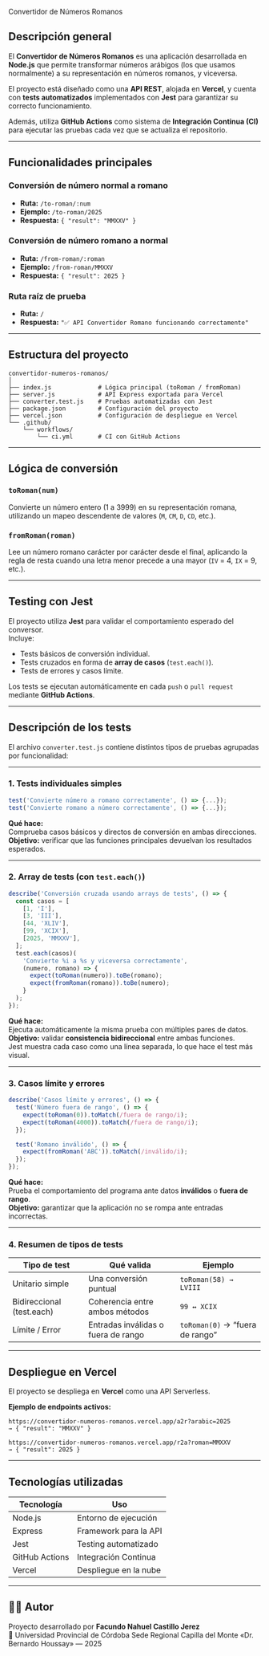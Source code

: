   Convertidor de Números Romanos

## Descripción general
El **Convertidor de Números Romanos** es una aplicación desarrollada en **Node.js** que permite transformar números arábigos (los que usamos normalmente) a su representación en números romanos, y viceversa.

El proyecto está diseñado como una **API REST**, alojada en **Vercel**, y cuenta con **tests automatizados** implementados con **Jest** para garantizar su correcto funcionamiento.  

Además, utiliza **GitHub Actions** como sistema de **Integración Continua (CI)** para ejecutar las pruebas cada vez que se actualiza el repositorio.  

---

## Funcionalidades principales

###  Conversión de número normal a romano
- **Ruta:** `/to-roman/:num`  
- **Ejemplo:** `/to-roman/2025`  
- **Respuesta:** `{ "result": "MMXXV" }`

###  Conversión de número romano a normal
- **Ruta:** `/from-roman/:roman`  
- **Ejemplo:** `/from-roman/MMXXV`  
- **Respuesta:** `{ "result": 2025 }`

###  Ruta raíz de prueba
- **Ruta:** `/`  
- **Respuesta:** `"✅ API Convertidor Romano funcionando correctamente"`

---

##  Estructura del proyecto

```
convertidor-numeros-romanos/
│
├── index.js             # Lógica principal (toRoman / fromRoman)
├── server.js            # API Express exportada para Vercel
├── converter.test.js    # Pruebas automatizadas con Jest
├── package.json         # Configuración del proyecto
├── vercel.json          # Configuración de despliegue en Vercel
└── .github/
    └── workflows/
        └── ci.yml       # CI con GitHub Actions
```

---

##  Lógica de conversión

###  `toRoman(num)`
Convierte un número entero (1 a 3999) en su representación romana, utilizando un mapeo descendente de valores (`M`, `CM`, `D`, `CD`, etc.).

###  `fromRoman(roman)`
Lee un número romano carácter por carácter desde el final, aplicando la regla de resta cuando una letra menor precede a una mayor (`IV` = 4, `IX` = 9, etc.).

---

## Testing con Jest

El proyecto utiliza **Jest** para validar el comportamiento esperado del conversor.  
Incluye:
- Tests básicos de conversión individual.
- Tests cruzados en forma de **array de casos** (`test.each()`).
- Tests de errores y casos límite.

Los tests se ejecutan automáticamente en cada `push` o `pull request` mediante **GitHub Actions**.  

---

##  Descripción de los tests

El archivo `converter.test.js` contiene distintos tipos de pruebas agrupadas por funcionalidad:

---

###  1. **Tests individuales simples**
```js
test('Convierte número a romano correctamente', () => {...});
test('Convierte romano a número correctamente', () => {...});
```
 **Qué hace:**  
Comprueba casos básicos y directos de conversión en ambas direcciones.  
 **Objetivo:** verificar que las funciones principales devuelvan los resultados esperados.

---

###  2. **Array de tests (con `test.each()`)**
```js
describe('Conversión cruzada usando arrays de tests', () => {
  const casos = [
    [1, 'I'],
    [3, 'III'],
    [44, 'XLIV'],
    [99, 'XCIX'],
    [2025, 'MMXXV'],
  ];
  test.each(casos)(
    'Convierte %i a %s y viceversa correctamente',
    (numero, romano) => {
      expect(toRoman(numero)).toBe(romano);
      expect(fromRoman(romano)).toBe(numero);
    }
  );
});
```

 **Qué hace:**  
Ejecuta automáticamente la misma prueba con múltiples pares de datos.  
 **Objetivo:** validar **consistencia bidireccional** entre ambas funciones.  
 Jest muestra cada caso como una línea separada, lo que hace el test más visual.

---

###  3. **Casos límite y errores**
```js
describe('Casos límite y errores', () => {
  test('Número fuera de rango', () => {
    expect(toRoman(0)).toMatch(/fuera de rango/i);
    expect(toRoman(4000)).toMatch(/fuera de rango/i);
  });

  test('Romano inválido', () => {
    expect(fromRoman('ABC')).toMatch(/inválido/i);
  });
});
```

 **Qué hace:**  
Prueba el comportamiento del programa ante datos **inválidos** o **fuera de rango**.  
 **Objetivo:** garantizar que la aplicación no se rompa ante entradas incorrectas.

---

###  4. **Resumen de tipos de tests**
| Tipo de test | Qué valida | Ejemplo |
|---------------|-------------|----------|
| Unitario simple | Una conversión puntual | `toRoman(58) → LVIII` |
| Bidireccional (test.each) | Coherencia entre ambos métodos | `99 ↔ XCIX` |
| Límite / Error | Entradas inválidas o fuera de rango | `toRoman(0)` → “fuera de rango” |

---

##  Despliegue en Vercel

El proyecto se despliega en **Vercel** como una API Serverless.

**Ejemplo de endpoints activos:**
```
https://convertidor-numeros-romanos.vercel.app/a2r?arabic=2025
→ { "result": "MMXXV" }

https://convertidor-numeros-romanos.vercel.app/r2a?roman=MMXXV
→ { "result": 2025 }
```

---

##  Tecnologías utilizadas
| Tecnología | Uso |
|-------------|-----|
| Node.js | Entorno de ejecución |
| Express | Framework para la API |
| Jest | Testing automatizado |
| GitHub Actions | Integración Continua |
| Vercel | Despliegue en la nube |

---

## 👨‍💻 Autor
Proyecto desarrollado por **Facundo Nahuel Castillo Jerez**  
📍 Universidad Provincial de Córdoba Sede Regional Capilla del Monte «Dr. Bernardo Houssay» — 2025
